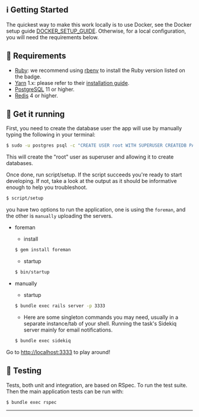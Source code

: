 ## :information_source: Getting Started
The quickest way to make this work locally is to use Docker, see the Docker setup guide [DOCKER_SETUP_GUIDE](/docker/README.md). Otherwise, for a local configuration, you will need the requirements below.

## :electric_plug: Requirements

* [Ruby](https://www.ruby-lang.org/en/): we recommend using
  [rbenv](https://github.com/rbenv/rbenv) to install the Ruby version listed on
  the badge.
* [Yarn](https://yarnpkg.com/) 1.x: please refer to their
  [installation guide](https://classic.yarnpkg.com/en/docs/install).
* [PostgreSQL](https://www.postgresql.org/) 11 or higher.
* [Redis](https://redis.io/) 4 or higher.

## :man_dancing: Get it running
First, you need to create the database user the app will use by manually typing the following in your terminal:

```bash
$ sudo -u postgres psql -c "CREATE USER root WITH SUPERUSER CREATEDB PASSWORD 'root@123'"
```

This will create the "root" user as superuser and allowing it to create databases. 

Once done, run script/setup. If the script succeeds you're ready to start developing. If not, take a look at the output as it should be informative enough to help you troubleshoot.

```bash
$ script/setup
```

you have two options to run the application, one is using the `foreman`, and the other is `manually` uploading the servers.
  * foreman
    * install

    ```bash
    $ gem install foreman
    ```
    * startup
    ```bash
    $ bin/startup
    ```
  * manually
    * startup
    ```bash
    $ bundle exec rails server -p 3333
    ```
    * Here are some singleton commands you may need, usually in a separate instance/tab of your shell. Running the task's Sidekiq server mainly for email notifications.

    ```bash
    $ bundle exec sidekiq
    ```

Go to [http://localhost:3333](http://localhost:3333) to play around!

## :toolbox: Testing
Tests, both unit and integration, are based on RSpec. To run the test suite. Then the main application tests can be run with:

```bash
$ bundle exec rspec
```
---
